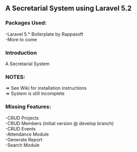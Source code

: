 ## A Secretarial System using Laravel 5.2

### Packages Used:
-Laravel 5.* Boilerplate by Rappasoft <br />
-More to come

### Introduction

A Secretarial System


### NOTES:
=> See Wiki for installation instructions <br />
=> System is still incomplete  

### Missing Features:

-CRUD Projects <br />
-CRUD Members (initial version @ develop branch) <br />
-CRUD Events <br />
-Attendance Module <br />
-Generate Report <br />
-Search Module <br />